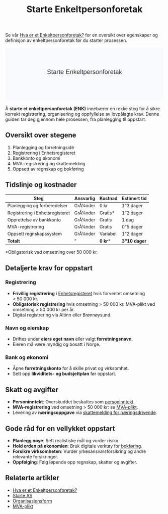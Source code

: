 ﻿---
title: "Starte Enkeltpersonforetak"
seoTitle: "Starte enkeltpersonforetak | Steg-for-steg guide"
description: "Slik starter du enkeltpersonforetak i Norge. Se krav til registrering, kostnader, MVA, skattemelding og hvordan du setter opp regnskap riktig fra dag én."
summary: "Praktisk steg-for-steg for å starte enkeltpersonforetak: registrering, MVA, skatt og regnskap."
---

Se vår [Hva er et Enkeltpersonforetak?](/blogs/regnskap/hva-er-enkeltpersonforetak "Hva er et Enkeltpersonforetak? Komplett Guide til Selskapsformen") for en oversikt over egenskaper og definisjon av enkeltpersonforetak før du starter prosessen.

![Starte Enkeltpersonforetak](starte-enkeltpersonforetak-image.svg)

Å **starte et enkeltpersonforetak (ENK)** innebærer en rekke steg for å sikre korrekt registrering, organisering og oppfyllelse av lovpålagte krav. Denne guiden tar deg gjennom hele prosessen, fra planlegging til oppstart.

## Oversikt over stegene

1. Planlegging og forretningsidé
2. Registrering i Enhetsregisteret
3. Bankkonto og økonomi
4. MVA-registrering og skattemelding
5. Oppsett av regnskap og bokføring

## Tidslinje og kostnader

| Steg                        | Ansvarlig    | Kostnad      | Estimert tid   |
|-----------------------------|--------------|--------------|---------------|
| Planlegging og forberedelser| GrÃ¼nder      | 0 kr         | 1“3 dager     |
| Registrering i Enhetsregisteret| GrÃ¼nder  | Gratis*      | 1“2 dager     |
| Opprettelse av bankkonto    | GrÃ¼nder      | Gratis       | 1 dag         |
| MVA-registrering            | GrÃ¼nder      | Gratis       | 0“5 dager     |
| Oppsett regnskapssystem     | GrÃ¼nder      | Variabel     | 1“2 dager     |
| **Totalt**                  | “            | **0 kr***    | **3“10 dager**|

*Obligatorisk ved omsetning over 50 000 kr.

## Detaljerte krav for oppstart

### Registrering

* **Frivillig registrering** i [Enhetsregisteret](/blogs/regnskap/hva-er-enhetsregisteret "Hva er Enhetsregisteret?") hvis forventet omsetning < 50 000 kr.
* **Obligatorisk registrering** hvis omsetning > 50 000 kr. MVA-plikt ved omsetning > 50 000 kr per år.
* Digital registrering via Altinn eller Brønnøysund.

### Navn og eierskap

* Driftes under **eiers eget navn** eller valgt **forretningsnavn**.
* Eieren må være myndig og bosatt i Norge.

### Bank og økonomi

* Åpne **forretningskonto** for å skille privat og virksomhet.
* Sett opp **likviditets- og budsjettplan** før oppstart.

## Skatt og avgifter

* **Personinntekt**: Overskuddet beskattes som [personinntekt](/blogs/regnskap/personinntekt "Personinntekt “ Komplett guide til personinntekt i norsk regnskap").
* **MVA-registrering** ved omsetning > 50 000 kr: se [MVA-plikt](/blogs/regnskap/hva-er-avgiftsplikt-mva "Hva er Avgiftsplikt (MVA)? Komplett Guide til Merverdiavgift i Norge").
* Levering av **næringsoppgave** via [skattemelding for næringsdrivende](/blogs/regnskap/hva-er-naeringsoppgave "Hva er Næringsoppgave? Komplett Guide til Næringsoppgaven i Norge").

## Gode råd for en vellykket oppstart

* **Planlegg nøye**: Sett realistiske mål og vurder risiko.
* **Hold orden på økonomien**: Bruk digitale verktøy for [bokføring](/blogs/regnskap/hva-er-bokforing "Hva er Bokføring? Komplett Guide til Bokføring og Regnskapsføring").
* **Forsikre virksomheten**: Vurder yrkesansvarsforsikring og andre relevante forsikringer.
* **Oppfølging**: Følg løpende opp regnskap, skatter og avgifter.

## Relaterte artikler

* [Hva er et Enkeltpersonforetak?](/blogs/regnskap/hva-er-enkeltpersonforetak "Hva er et Enkeltpersonforetak? Komplett Guide til Selskapsformen")
* [Starte AS](/blogs/regnskap/starte-as "Starte AS: Steg-for-steg guide for å registrere aksjeselskap (AS)")
* [Organisasjonsform](/blogs/regnskap/organisasjonsform "Organisasjonsform: Oversikt over selskapsformer i Norge")
* [MVA-plikt](/blogs/regnskap/hva-er-avgiftsplikt-mva "Hva er Avgiftsplikt (MVA)? Komplett Guide til Merverdiavgift i Norge")









